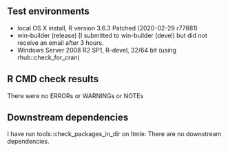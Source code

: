 ## Test environments
* local OS X install, R version 3.6.3 Patched (2020-02-29 r77881)
* win-builder (release) [I submitted to win-builder (devel) but did not receive an email after 3 hours.
* Windows Server 2008 R2 SP1, R-devel, 32/64 bit (using rhub::check_for_cran) 

## R CMD check results
There were no ERRORs or WARNINGs or NOTEs
   
## Downstream dependencies
I have run tools::check_packages_in_dir on ltmle. There are no downstream dependencies.
